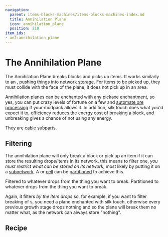 ```yaml
---
navigation:
  parent: items-blocks-machines/items-blocks-machines-index.md
  title: Annihilation Plane
  icon: annihilation_plane
  position: 210
item_ids:
- ae2:annihilation_plane
---
```


# The Annihilation Plane

<GameScene zoom="8" background="#00000000" interactive="false">
<ImportStructure src="../assets/blocks/annihilation_plane.snbt" />
</GameScene>

The Annihilation Plane breaks blocks and picks up items. It works similarly to an <ItemLink id="import_bus" />, pushing things
into [network storage](../ae2-mechanics/import-export-storage.md). For items to be picked up, they must collide with the
face of the plane, it does not pick up in an area.

Annihilation planes can be enchanted with any pickaxe enchantment, so yes, you can put crazy levels of fortune on a few and
[automate ore processing](../example-setups/ore-fortuner.md) if your modpack allows it. In addition, silk touch does what
you'd expect it to, efficiency reduces the energy cost of breaking a block, and unbreaking gives a chance of not using any energy.

They are [cable subparts](../ae2-mechanics/cable-subparts.md).

## Filtering

The annihilation plane will only break a block or pick up an item if it can store the resulting drops/items
in its network. this means to filter one, *you must restrict what can be stored on its network*, most likely by putting
it on a [subnetwork](../ae2-mechanics/subnetworks.md). A <ItemLink id="storage_bus" /> or [cell](../items-blocks-machines/storage_cells.md)
can be [partitioned](cell_workbench.md) to achieve this.

<GameScene zoom="6">
  <ImportStructure src="../assets/assemblies/annihilation_filtering.snbt" />

  <DiamondAnnotation pos="1 0.5 0.5" color="#00ff00">
        Filtered to whatever drops from the thing you want to break.
  </DiamondAnnotation>

  <DiamondAnnotation pos=".5 0.5 2.5" color="#00ff00">
        Partitioned to whatever drops from the thing you want to break.
  </DiamondAnnotation>

  <IsometricCamera yaw="195" pitch="30" />
</GameScene>

Again, it filters *by the item drops* so, for example, if you want to filter breaking of <ItemLink id="minecraft:amethyst_cluster" />s,
you need a plane enchanted with silk touch, otherwise every previous growth stage drops nothing and so the plane will break them no matter
what, as the network can always store "nothing".

## Recipe

<RecipeFor id="annihilation_plane" />
